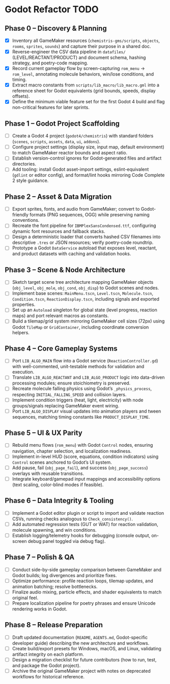 # Godot Refactor TODO

## Phase 0 – Discovery & Planning
- [x] Inventory all GameMaker resources (`chemistris-gms/scripts`, `objects`, `rooms`, `sprites`, `sounds`) and capture their purpose in a shared doc.
- [x] Reverse-engineer the CSV data pipeline in `datafiles/` (LEVEL/REACTANT/PRODUCT) and document schema, hashing strategy, and poetry-code mapping.
- [x] Record current gameplay flow by screen-capturing `rom_menu` → `rom_level`, annotating molecule behaviors, win/lose conditions, and timing.
- [x] Extract macro constants from `scripts/lib_macro/lib_macro.gml` into a reference sheet for Godot equivalents (grid bounds, speeds, display offsets).
- [x] Define the minimum viable feature set for the first Godot 4 build and flag non-critical features for later sprints.

## Phase 1 – Godot Project Scaffolding
- [ ] Create a Godot 4 project (`godot4/chemistris`) with standard folders (`scenes`, `scripts`, `assets`, `data`, `ui`, `addons`).
- [ ] Configure project settings (display size, input map, default environment) to match GameMaker reactor bounds and aspect ratio.
- [ ] Establish version-control ignores for Godot-generated files and artifact directories.
- [ ] Add tooling: install Godot asset-import settings, eslint-equivalent (`gdlint` or editor config), and format/lint hooks mirroring Code Complete 2 style guidance.

## Phase 2 – Asset & Data Migration
- [ ] Export sprites, fonts, and audio from GameMaker; convert to Godot-friendly formats (PNG sequences, OGG) while preserving naming conventions.
- [ ] Recreate the font pipeline for `IBMPlexSansCondensed.ttf`, configuring dynamic font resources and fallback stacks.
- [ ] Design a deterministic loader that converts hashed CSV filenames into descriptive `.tres` or JSON resources; verify poetry-code roundtrip.
- [ ] Prototype a Godot `DataService` autoload that exposes level, reactant, and product datasets with caching and validation hooks.

## Phase 3 – Scene & Node Architecture
- [ ] Sketch target scene tree architecture mapping GameMaker objects (`obj_level`, `obj_mole`, `obj_cond`, `obj_disp`) to Godot scenes and nodes.
- [ ] Implement base scenes: `MainMenu.tscn`, `Level.tscn`, `Molecule.tscn`, `Condition.tscn`, `ReactionDisplay.tscn`, including signals and exported properties.
- [ ] Set up an `Autoload` singleton for global state (level progress, reaction maps) and port relevant macros as constants.
- [ ] Build a tilemap/grid system mirroring GameMaker cell sizes (72px) using Godot `TileMap` or `GridContainer`, including coordinate conversion helpers.

## Phase 4 – Core Gameplay Systems
- [ ] Port `LIB_ALGO_MAIN` flow into a Godot service (`ReactionController.gd`) with well-commented, unit-testable methods for validation and execution.
- [ ] Translate `LIB_ALGO_REACTANT` and `LIB_ALGO_PRODUCT` logic into data-driven processing modules; ensure stoichiometry is preserved.
- [ ] Recreate molecule falling physics using Godot’s `_physics_process`, respecting `INITIAL_FALLING_SPEED` and collision layers.
- [ ] Implement condition triggers (heat, light, electricity) with node groups/signals replacing GameMaker event wiring.
- [ ] Port `LIB_ALGO_DISPLAY` visual updates into animation players and tween sequences, matching timing constants like `PRODUCT_DISPLAY_TIME`.

## Phase 5 – UI & UX Parity
- [ ] Rebuild menu flows (`rom_menu`) with Godot `Control` nodes, ensuring navigation, chapter selection, and localization readiness.
- [ ] Implement in-level HUD (score, equations, condition indicators) using `Control` scenes anchored to Godot’s UI system.
- [ ] Add pause, fail (`obj_page_fail`), and success (`obj_page_success`) overlays with reusable transitions.
- [ ] Integrate keyboard/gamepad input mappings and accessibility options (text scaling, color-blind modes if feasible).

## Phase 6 – Data Integrity & Tooling
- [ ] Implement a Godot editor plugin or script to import and validate reaction CSVs, running checks analogous to `Check_consistency()`.
- [ ] Add automated regression tests (GUT or WAT) for reaction validation, molecule spawning, and win conditions.
- [ ] Establish logging/telemetry hooks for debugging (console output, on-screen debug panel toggled via debug flag).

## Phase 7 – Polish & QA
- [ ] Conduct side-by-side gameplay comparison between GameMaker and Godot builds; log divergences and prioritize fixes.
- [ ] Optimize performance: profile reaction loops, tilemap updates, and animation batching; resolve bottlenecks.
- [ ] Finalize audio mixing, particle effects, and shader equivalents to match original feel.
- [ ] Prepare localization pipeline for poetry phrases and ensure Unicode rendering works in Godot.

## Phase 8 – Release Preparation
- [ ] Draft updated documentation (`README`, `AGENTS.md`, Godot-specific developer guide) describing the new architecture and workflows.
- [ ] Create build/export presets for Windows, macOS, and Linux, validating artifact integrity on each platform.
- [ ] Design a migration checklist for future contributors (how to run, test, and package the Godot project).
- [ ] Archive the original GameMaker project with notes on deprecated workflows for historical reference.
